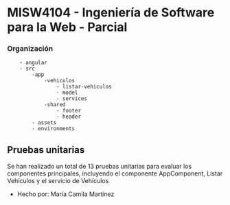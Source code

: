 # MISW4104 - Ingeniería de Software para la Web - Parcial 

### Organización
```node
    - angular
    - src
        -app
            -vehiculos
                - listar-vehiculos
                - model
                - services
            -shared
                - footer
                - header
        - assets
        - environments
```

## Pruebas unitarias
Se han realizado un total de 13 pruebas unitarias para evaluar los componentes principales, incluyendo el componente AppComponent, Listar Vehículos y el servicio de Vehículos

* Hecho por: María Camila Martínez
